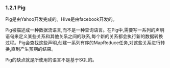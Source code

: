 ### 1.2.1 Pig

Pig是由Yahoo开发完成的。Hive是由facebook开发的。

Pig被描述成一种数据流语言,而不是一种查询语言。在Pig中,需要写一系列的声明语句来定义某些关系和其他关系之间的联系,每个新的关系都会执行新的数据转换过程。Pig会查找这些声明,创建一系列有序的MapReduce任务,对这些关系进行转换,直到产生预期的结果。

Pig的缺点就是所使用的语言不是基于SQL的。